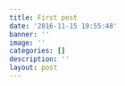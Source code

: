 ```yaml
---
title: First post
date: '2016-11-15 19:55:48'
banner: ''
image: ''
categories: []
description: ''
layout: post
---
```

